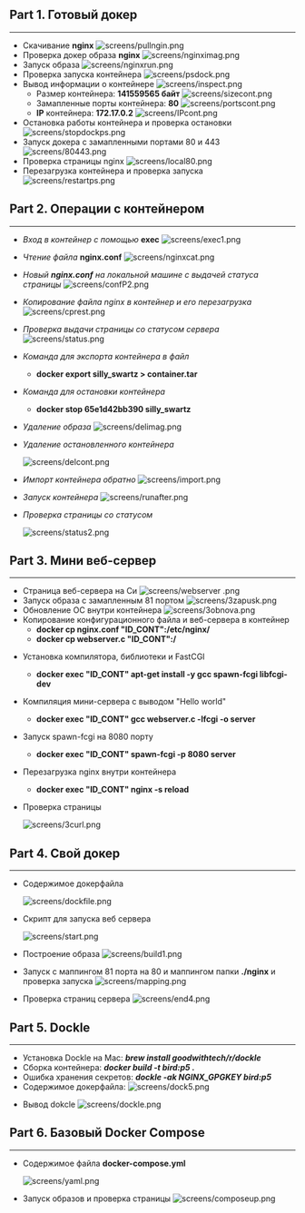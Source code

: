 ## __Part 1. Готовый докер__
---
+ Скачивание __nginx__
![screens/pullngin.png](screens/pullngin.png)
+ Проверка докер образа __nginx__
![screens/nginximag.png](screens/nginximag.png)
+ Запуск образа
![screens/nginxrun.png](screens/nginxrun.png)
+ Проверка запуска контейнера
![screens/psdock.png](screens/psdock.png)
+ Вывод информации о контейнере
![screens/inspect.png](screens/inspect.png)
    + Размер контейнера: __141559565 байт__
    ![screens/sizecont.png](screens/sizecont.png)
    + Замапленные порты контейнера: __80__
    ![screens/portscont.png](screens/portscont.png)
    + __IP__ контейнера: __172.17.0.2__
    ![screens/IPcont.png](screens/IPcont.png)
+ Остановка работы контейнера и проверка остановки
![screens/stopdockps.png](screens/stopdockps.png)
+ Запуск докера с замапленными портами 80 и 443
![screens/80443.png](screens/80443.png)
+ Проверка страницы nginx
![screens/local80.png](screens/local80.png)
+ Перезагрузка контейнера и проверка запуска
![screens/restartps.png](screens/restartps.png)
## __Part 2. Операции с контейнером__
---
+ _Вход в контейнер с помощью_ __exec__
![screens/exec1.png](screens/exec1.png)
+ _Чтение файла_ __nginx.conf__
![screens/nginxcat.png](screens/nginxcat.png)
+ _Новый __nginx.conf__ на локальной машине с выдачей статуса страницы_
![screens/confP2.png](screens/confP2.png)
+ _Копирование файла nginx в контейнер и его перезагрузка_
![screens/cprest.png](screens/cprest.png)
+ _Проверка выдачи страницы со статусом сервера_
![screens/status.png](screens/status.png)
+ _Команда для экспорта контейнера в файл_
  * __docker export silly_swartz > container.tar__
+ _Команда для остановки контейнера_
  * __docker stop 65e1d42bb390 silly_swartz__
+ _Удаление образа_
  ![screens/delimag.png](screens/delimag.png)
+ _Удаление остановленного контейнера_

  ![screens/delcont.png](screens/delcont.png)
+ _Импорт контейнера обратно_
  ![screens/import.png](screens/import.png)
+ _Запуск контейнера_
  ![screens/runafter.png](screens/runafter.png)
+ _Проверка страницы со статусом_

  ![screens/status2.png](screens/status2.png)
## __Part 3. Мини веб-сервер__
---
* Страница веб-сервера на Си
  ![screens/webserver .png](screens/webserver.png)
* Запуск образа с замапленным 81 портом
  ![screens/3zapusk.png](screens/3zapusk.png)
* Обновление ОС внутри контейнера
![screens/3obnova.png](screens/3obnova.png)
* Копирование конфигурационного файла и веб-сервера в контейнер
  + __docker cp nginx.conf "ID_CONT":/etc/nginx/__
  + __docker cp webserver.c "ID_CONT":/__
+ Установка компилятора, библиотеки и FastCGI
  * __docker exec "ID_CONT" apt-get install -y gcc spawn-fcgi libfcgi-dev__
+ Компиляция мини-сервера с выводом "Hello world"
  + __docker exec "ID_CONT" gcc webserver.c -lfcgi -o server__
+ Запуск spawn-fcgi на 8080 порту
  + __docker exec "ID_CONT" spawn-fcgi -p 8080 server__
+ Перезагрузка nginx внутри контейнера
  + __docker exec "ID_CONT" nginx -s reload__
+ Проверка страницы

  ![screens/3curl.png](screens/3curl.png)
## __Part 4. Свой докер__
---
* Содержимое докерфайла

  ![screens/dockfile.png](screens/dockfile.png)
* Скрипт для запуска веб сервера

  ![screens/start.png](screens/start.png)
* Построение образа
  ![screens/build1.png](screens/build1.png)
* Запуск с маппингом 81 порта на 80 и маппингом папки __./nginx__ и проверка запуска
  ![screens/mapping.png](screens/mapping.png)
* Проверка страниц сервера
  ![screens/end4.png](screens/end4.png)
## __Part 5. Dockle__
---
* Установка Dockle на Мас: ___brew install goodwithtech/r/dockle___
* Сборка контейнера: ___docker build -t bird:p5 .___
* Ошибка хранения секретов: ___dockle -ak NGINX_GPGKEY bird:p5___
* Содержимое докерфайла:
  ![screens/dock5.png](screens/dock5.png)
+ Вывод dokcle
  ![screens/dockle.png](screens/dockle.png)
## __Part 6. Базовый Docker Compose__
---
* Содержимое файла __docker-compose.yml__

  ![screens/yaml.png](screens/yaml.png)
* Запуск образов и проверка страницы
  ![screens/composeup.png](screens/composeup.png)

